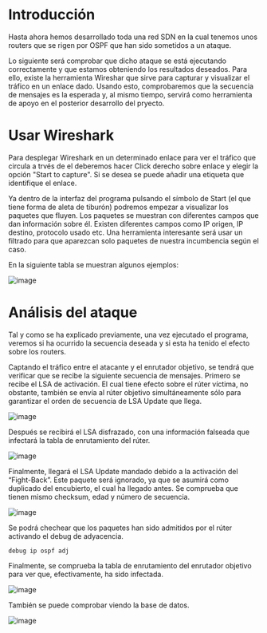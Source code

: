 # Introducción
Hasta ahora hemos desarrollado toda una red SDN en la cual tenemos unos routers que se rigen por OSPF que han sido sometidos a un ataque. 

Lo siguiente será comprobar que dicho ataque se está ejecutando correctamente y que estamos obteniendo los resultados deseados. Para ello, existe la herramienta Wireshar que sirve para capturar y visualizar el tráfico en un enlace dado. Usando esto, comprobaremos que la secuencia de mensajes es la esperada y, al mismo tiempo, servirá como herramienta de apoyo en el posterior desarrollo del pryecto.

# Usar Wireshark
Para desplegar Wireshark en un determinado enlace para ver el tráfico que circula a trvés de el deberemos hacer Click derecho sobre enlace y elegir la opción "Start to capture". Si se desea se puede añadir una etiqueta que identifique el enlace. 

Ya dentro de la interfaz del programa pulsando el símbolo de Start (el que tiene forma de aleta de tiburón) podremos empezar a visualizar los paquetes que fluyen. Los paquetes se muestran con diferentes campos que dan información sobre él. Existen diferentes campos como IP origen, IP destino, protocolo usado etc. Una herramienta interesante será usar un filtrado para que aparezcan solo paquetes de nuestra incumbencia según el caso.

En la siguiente tabla se muestran algunos ejemplos:

![image](https://user-images.githubusercontent.com/98832318/192808331-ff28a160-a206-4326-9a81-ac07e3e6e0f9.png)

# Análisis del ataque
Tal y como se ha explicado previamente, una vez ejecutado el programa, veremos si ha ocurrido la secuencia deseada y si esta ha tenido el efecto sobre los routers.

Captando el tráfico entre el atacante y el enrutador objetivo, se tendrá que verificar que se recibe la siguiente secuencia de mensajes.
Primero se recibe el LSA de activación. El cual tiene efecto sobre el rúter víctima, no obstante, también se envía al rúter objetivo simultáneamente sólo para garantizar el orden de secuencia de LSA Update que llega.

![image](https://user-images.githubusercontent.com/98832318/192809490-373f1d17-b109-4bd1-b857-257286b68c4d.png)

Después se recibirá el LSA disfrazado, con una información falseada que infectará la tabla de enrutamiento del rúter.

![image](https://user-images.githubusercontent.com/98832318/192809741-41eedabe-aac1-42dd-b2a0-97d93950df2c.png)

Finalmente, llegará el LSA Update mandado debido a la activación del “Fight-Back”. Este paquete será ignorado, ya que se asumirá como duplicado del encubierto, el cual ha llegado antes. Se comprueba que tienen mismo checksum, edad y número de secuencia.

![image](https://user-images.githubusercontent.com/98832318/192809853-d388174c-1890-409b-8091-b145612ec54d.png)

Se podrá chechear que los paquetes han sido admitidos por el rúter activando el debug de adyacencia.

```
debug ip ospf adj
```

Finalmente, se comprueba la tabla de enrutamiento del enrutador objetivo para ver que, efectivamente, ha sido infectada.

![image](https://user-images.githubusercontent.com/98832318/192810211-09091055-eada-438d-b380-32fe868f7295.png)

También se puede comprobar viendo la base de datos.

![image](https://user-images.githubusercontent.com/98832318/192810265-fdf8ee0b-cc5d-4fef-9844-68e80628d864.png)
